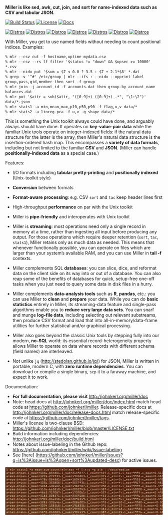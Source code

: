 **Miller is like sed, awk, cut, join, and sort for name-indexed data such as CSV and tabular JSON.**

[![Build Status](https://travis-ci.org/johnkerl/miller.svg?branch=master)](https://travis-ci.org/johnkerl/miller) [![License](http://img.shields.io/badge/license-BSD2-blue.svg)](https://github.com/johnkerl/miller/blob/master/LICENSE.txt) [![Docs](https://img.shields.io/badge/docs-here-yellow.svg)](http://johnkerl.org/miller/doc)

[![Distros](https://img.shields.io/badge/distros-ubuntu-db4923.svg)](https://launchpad.net/ubuntu/xenial/+package/miller)
[![Distros](https://img.shields.io/badge/distros-debian-c70036.svg)](https://buildd.debian.org/status/package.php?p=miller)
[![Distros](https://img.shields.io/badge/distros-netbsd-f26711.svg)](http://pkgsrc.se/textproc/miller)
[![Distros](https://img.shields.io/badge/distros-freebsd-8c0707.svg)](https://www.freshports.org/textproc/miller/)
[![Distros](https://img.shields.io/badge/distros-prolinux-3a679d.svg)](http://www.pro-linux.de/cgi-bin/DBApp/check.cgi?ShowApp..20427.100)
[![Distros](https://img.shields.io/badge/distros-archlinux-1792d0.svg)](https://aur.archlinux.org/packages/miller-git)
[![Distros](https://img.shields.io/badge/distros-macosxbrew-ba832b.svg)](https://github.com/Homebrew/homebrew/search?utf8=%E2%9C%93&q=miller)

With Miller, you get to use named fields without needing to count positional
indices.  Examples:

```
% mlr --csv cut -f hostname,uptime mydata.csv
% mlr --csv --rs lf filter '$status != "down" && $upsec >= 10000' *.csv
% mlr --nidx put '$sum = $7 < 0.0 ? 3.5 : $7 + 2.1*$8' *.dat
% grep -v '^#' /etc/group | mlr --ifs : --nidx --opprint label group,pass,gid,member then sort -f group
% mlr join -j account_id -f accounts.dat then group-by account_name balances.dat
% mlr put '$attr = sub($attr, "([0-9]+)_([0-9]+)_.*", "\1:\2")' data/*.json
% mlr stats1 -a min,mean,max,p10,p50,p90 -f flag,u,v data/*
% mlr stats2 -a linreg-pca -f u,v -g shape data/*
```

This is something the Unix toolkit always could have done, and arguably always
should have done.  It operates on **key-value-pair data** while the familiar
Unix tools operate on integer-indexed fields: if the natural data structure for
the latter is the array, then Miller's natural data structure is the
insertion-ordered hash map.  This encompasses a **variety of data formats**,
including but not limited to the familiar **CSV** and **JSON**.  (Miller can handle
**positionally-indexed data** as a special case.)

Features:

* I/O formats including **tabular pretty-printing** and **positionally indexed** (Unix-toolkit style)

* **Conversion** between formats

* **Format-aware processing**: e.g. CSV `sort` and `tac` keep header lines first

* High-throughput **performance** on par with the Unix toolkit

* Miller is **pipe-friendly** and interoperates with Unix toolkit

* Miller is **streaming**: most operations need only a single record in
memory at a time, rather than ingesting all input before producing any output.
For those operations which require deeper retention (`sort`, `tac`, `stats1`),
Miller retains only as much data as needed. This means that whenever
functionally possible, you can operate on files which are larger than your
system&rsquo;s available RAM, and you can use Miller in **tail -f**
contexts.

* Miller complements SQL **databases**: you can slice, dice, and reformat data on
the client side on its way into or out of a database. You can also reap some of
the benefits of databases for quick, setup-free one-off tasks when you just
need to query some data in disk files in a hurry.

* Miller complements **data-analysis tools** such as **R**, **pandas**, etc.:
you can use Miller to **clean** and **prepare** your data. While you can do
**basic statistics** entirely in Miller, its streaming-data feature and single-pass
algorithms enable you to **reduce very large data sets**.  You can snarf and munge
**log-file data**, including selecting out relevant substreams, then produce CSV
format and load that into all-in-memory/data-frame utilities for further
statistical and/or graphical processing.

* Miller also goes beyond the classic Unix tools by stepping fully into our
modern, **no-SQL** world: its essential record-heterogeneity property allows
Miller to operate on data where records with different schema (field names) are
interleaved.

* Not unlike `jq` (http://stedolan.github.io/jq/) for JSON, Miller is written
in portable, modern C, with **zero runtime dependencies**. You can download or
compile a single binary, `scp` it to a faraway machine, and expect it to work.

Documentation:

* **For full documentation, please visit** http://johnkerl.org/miller/doc
* Note: head docs at http://johnkerl.org/miller/doc/index.html match head code
at https://github.com/johnkerl/miller.  Release-specific docs at
http://johnkerl.org/miller/doc/release-docs.html match release-specific code at
https://github.com/johnkerl/miller/tags.
* Miller's license is two-clause BSD: https://github.com/johnkerl/miller/blob/master/LICENSE.txt
* Build information including dependencies: http://johnkerl.org/miller/doc/build.html
* Notes about issue-labeling in the Github repo: https://github.com/johnkerl/miller/wiki/Issue-labeling
* See [here] (https://github.com/johnkerl/miller/issues?q=is%3Aissue+is%3Aopen+sort%3Aupdated-desc) for active issues.

<!-- In case freshports becomes stale: https://svnweb.freebsd.org/ports/head/textproc/miller/ -->

![Alt text](cover.jpg?raw=true "Cover Temp")
